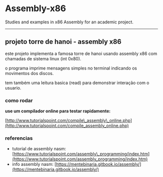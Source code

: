 # Assembly-x86
Studies and examples in x86 Assembly for an academic project.

---

## projeto torre de hanoi - assembly x86

este projeto implementa a famosa torre de hanoi usando assembly x86 com chamadas de sistema linux (int 0x80).

o programa imprime mensagens simples no terminal indicando os movimentos dos discos.

tem também uma leitura basica (read) para demonstrar interação com o usuario.

### como rodar
**use um compilador online para testar rapidamente:**

[http://www.tutorialspoint.com/compile\_assembly\_online.php](http://www.tutorialspoint.com/compile_assembly_online.php)

### referencias

* tutorial de assembly nasm: [https://www.tutorialspoint.com/assembly\_programming/index.htm](https://www.tutorialspoint.com/assembly_programming/index.htm)
* info assembly nasm: [https://mentebinaria.gitbook.io/assembly/](https://mentebinaria.gitbook.io/assembly/)
